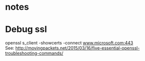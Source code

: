 # notes

# Debug ssl
openssl s_client -showcerts -connect www.microsoft.com:443 <br />
See: http://movingpackets.net/2015/03/16/five-essential-openssl-troubleshooting-commands/
